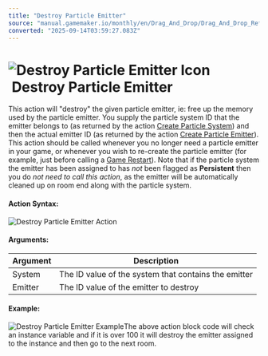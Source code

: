 ```yaml
---
title: "Destroy Particle Emitter"
source: "manual.gamemaker.io/monthly/en/Drag_And_Drop/Drag_And_Drop_Reference/Particles/Destroy_Particle_Emitter.htm"
converted: "2025-09-14T03:59:27.083Z"
---
```


# ![Destroy Particle Emitter Icon](../../../assets/Images/Scripting_Reference/Drag_And_Drop/Reference/Particles/i_Particles_Destroy_Particle_Emitter.png) Destroy Particle Emitter

This action will "destroy" the given particle emitter, ie: free up the memory used by the particle emitter. You supply the particle system ID that the emitter belongs to (as returned by the action [Create Particle System](Create_Particle_System.md)) and then the actual emitter ID (as returned by the action [Create Particle Emitter](Create_Particle_Emitter.md)). This action should be called whenever you no longer need a particle emitter in your game, or whenever you wish to re-create the particle emitter (for example, just before calling a [Game Restart](../Game/Restart_Game.md)). Note that if the particle system the emitter has been assigned to has _not_ been flagged as **Persistent** then you do _not need to call this action_, as the emitter will be automatically cleaned up on room end along with the particle system.

#### Action Syntax:

![Destroy Particle Emitter Action](../../../assets/Images/Scripting_Reference/Drag_And_Drop/Reference/Particles/a_Particles_Destroy_Particle_Emitter.png)

#### Arguments:

| Argument | Description |
| --- | --- |
| System | The ID value of the system that contains the emitter |
| Emitter | The ID value of the emitter to destroy |

#### Example:

![Destroy Particle Emitter Example](../../../assets/Images/Scripting_Reference/Drag_And_Drop/Reference/Particles/e_Particles_Destroy_Particle_Emitter.png)The above action block code will check an instance variable and if it is over 100 it will destroy the emitter assigned to the instance and then go to the next room.